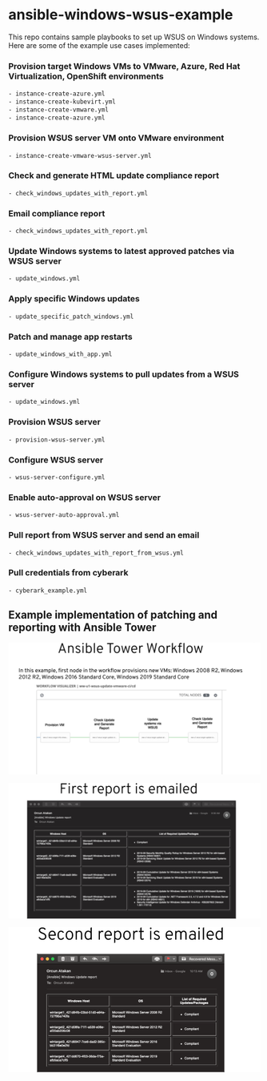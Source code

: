 # ansible-windows-wsus-example
This repo contains sample playbooks to set up WSUS on Windows systems. Here are some of the example use cases implemented:



### Provision target Windows VMs to VMware, Azure, Red Hat Virtualization, OpenShift environments
    - instance-create-azure.yml
    - instance-create-kubevirt.yml
    - instance-create-vmware.yml
    - instance-create-azure.yml
### Provision WSUS server VM onto VMware environment
    - instance-create-vmware-wsus-server.yml
### Check and generate HTML update compliance report
    - check_windows_updates_with_report.yml
### Email compliance report
    - check_windows_updates_with_report.yml
### Update Windows systems to latest approved patches via WSUS server
    - update_windows.yml
### Apply specific Windows updates
    - update_specific_patch_windows.yml
### Patch and manage app restarts
    - update_windows_with_app.yml
### Configure Windows systems to pull updates from a WSUS server
    - update_windows.yml
### Provision WSUS server
    - provision-wsus-server.yml
### Configure WSUS server
    - wsus-server-configure.yml
### Enable auto-approval on WSUS server
    - wsus-server-auto-approval.yml
### Pull report from WSUS server and send an email
    - check_windows_updates_with_report_from_wsus.yml
### Pull credentials from cyberark
    - cyberark_example.yml
    
## Example implementation of patching and reporting with Ansible Tower

![Image 1](docs/images/step-1.png)

![Image 1](docs/images/step-2.png)

![Image 1](docs/images/step-3.png)
